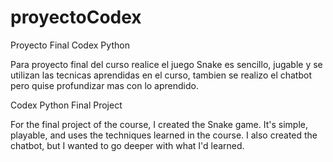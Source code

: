 # proyectoCodex
Proyecto Final Codex Python 

Para proyecto final  del curso realice el juego Snake es sencillo, jugable y se utilizan las tecnicas aprendidas en el curso, tambien se realizo el chatbot pero quise profundizar mas con lo aprendido.


Codex Python Final Project

For the final project of the course, I created the Snake game. It's simple, playable, and uses the techniques learned in the course. I also created the chatbot, but I wanted to go deeper with what I'd learned.
